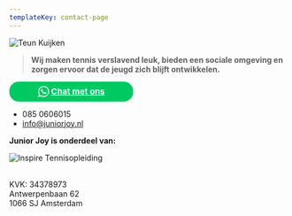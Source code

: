 ```yaml
---
templateKey: contact-page
---
```

![](https://res.cloudinary.com/junior-joy/image/upload/v1577894223/teun_ffehbw.png "Teun Kuijken ")

> **Wij maken tennis verslavend leuk, bieden een sociale omgeving en zorgen ervoor dat de jeugd zich blijft ontwikkelen.**

<a role="button"
  href="https://wa.me/31850606015"
  title="WhatsApp"
  style="
color: rgb(255, 255, 255);
font-size: 15px;
font-weight: 700;
display: flex;
width:200px;
-webkit-box-pack: center;
justify-content: center;
-webkit-box-align: center;
align-items: center;
-webkit-appearance: none;
padding: 8px 12px;
border-radius: 17px;
background: rgb(0, 201, 98);">   <svg style="margin-right:0.25rem" width="20" height="20" viewBox="0 0 90 90" fill="rgb(255, 255, 255)" xmlns="http://www.w3.org/2000/svg" fill-rule="evenodd" clip-rule="evenodd" class="WhatsappButton__Icon-jyajcx-0 xcsGE"><path d="M90,43.841c0,24.213-19.779,43.841-44.182,43.841c-7.747,0-15.025-1.98-21.357-5.455L0,90l7.975-23.522   c-4.023-6.606-6.34-14.354-6.34-22.637C1.635,19.628,21.416,0,45.818,0C70.223,0,90,19.628,90,43.841z M45.818,6.982   c-20.484,0-37.146,16.535-37.146,36.859c0,8.065,2.629,15.534,7.076,21.61L11.107,79.14l14.275-4.537   c5.865,3.851,12.891,6.097,20.437,6.097c20.481,0,37.146-16.533,37.146-36.857S66.301,6.982,45.818,6.982z M68.129,53.938   c-0.273-0.447-0.994-0.717-2.076-1.254c-1.084-0.537-6.41-3.138-7.4-3.495c-0.993-0.358-1.717-0.538-2.438,0.537   c-0.721,1.076-2.797,3.495-3.43,4.212c-0.632,0.719-1.263,0.809-2.347,0.271c-1.082-0.537-4.571-1.673-8.708-5.333   c-3.219-2.848-5.393-6.364-6.025-7.441c-0.631-1.075-0.066-1.656,0.475-2.191c0.488-0.482,1.084-1.255,1.625-1.882   c0.543-0.628,0.723-1.075,1.082-1.793c0.363-0.717,0.182-1.344-0.09-1.883c-0.27-0.537-2.438-5.825-3.34-7.977   c-0.902-2.15-1.803-1.792-2.436-1.792c-0.631,0-1.354-0.09-2.076-0.09c-0.722,0-1.896,0.269-2.889,1.344   c-0.992,1.076-3.789,3.676-3.789,8.963c0,5.288,3.879,10.397,4.422,11.113c0.541,0.716,7.49,11.92,18.5,16.223   C58.2,65.771,58.2,64.336,60.186,64.156c1.984-0.179,6.406-2.599,7.312-5.107C68.398,56.537,68.398,54.386,68.129,53.938z"></path>   </svg>   <span>     Chat met ons
  </span> </a>

* 085 0606015
* info@juniorjoy.nl

**Junior Joy is onderdeel van:**

![](https://res.cloudinary.com/junior-joy/image/upload/t_media_lib_thumb/v1579126118/logo_2_kleuren_eftnrs.png "Inspire Tennisopleiding ")

<br>KVK: 34378973\
Antwerpenbaan 62\
1066 SJ Amsterdam
